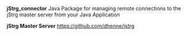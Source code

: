 **jStrg_connector**
Java Package for managing remote connections to the jStrg master server from your Java Application

**jStrg Master Server**
https://github.com/dhenne/jstrg
